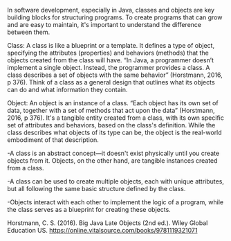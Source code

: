 In software development, especially in Java, classes and objects are key building blocks for structuring programs. To create programs that can grow and are easy to maintain, it's important to understand the difference between them.

Class: A class is like a blueprint or a template. It defines a type of object, specifying the attributes (properties) and behaviors (methods) that the objects created from the class will have. “In Java, a programmer doesn’t implement a single object. Instead, the programmer provides a class. A class describes a set of objects with the same behavior” (Horstmann, 2016, p 376). Think of a class as a general design that outlines what its objects can do and what information they contain.

Object: An object is an instance of a class. “Each object has its own set of data, together with a set of methods that act upon the data” (Horstmann, 2016, p 376). It's a tangible entity created from a class, with its own specific set of attributes and behaviors, based on the class's definition. While the class describes what objects of its type can be, the object is the real-world embodiment of that description.

-A class is an abstract concept—it doesn't exist physically until you create objects from it. Objects, on the other hand, are tangible instances created from a class.

-A class can be used to create multiple objects, each with unique attributes, but all following the same basic structure defined by the class.

-Objects interact with each other to implement the logic of a program, while the class serves as a blueprint for creating these objects.

Horstmann, C. S. (2016). Big Java Late Objects (2nd ed.). Wiley Global Education US. https://online.vitalsource.com/books/9781119321071
